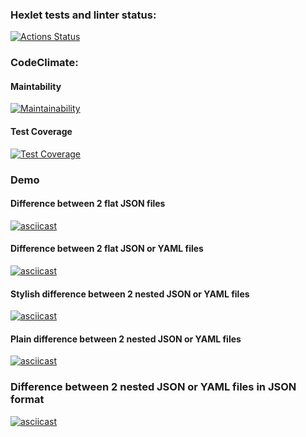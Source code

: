 ### Hexlet tests and linter status:
[![Actions Status](https://github.com/evgeniyworkbel/frontend-project-lvl2/workflows/hexlet-check/badge.svg)](https://github.com/evgeniyworkbel/frontend-project-lvl2/actions)

### CodeClimate:
#### Maintability
[![Maintainability](https://api.codeclimate.com/v1/badges/f72446949e592e8ca39c/maintainability)](https://codeclimate.com/github/evgeniyworkbel/frontend-project-lvl2/maintainability)
#### Test Coverage
[![Test Coverage](https://api.codeclimate.com/v1/badges/f72446949e592e8ca39c/test_coverage)](https://codeclimate.com/github/evgeniyworkbel/frontend-project-lvl2/test_coverage)

### Demo
#### Difference between 2 flat JSON files
[![asciicast](https://asciinema.org/a/wl1NSwCQms6RwrEJV4txxkYuI.svg)](https://asciinema.org/a/wl1NSwCQms6RwrEJV4txxkYuI)

#### Difference between 2 flat JSON or YAML files
[![asciicast](https://asciinema.org/a/FNVtmp6H8iQRXIOdMKhnM7mr9.svg)](https://asciinema.org/a/FNVtmp6H8iQRXIOdMKhnM7mr9)

#### Stylish difference between 2 nested JSON or YAML files 
[![asciicast](https://asciinema.org/a/P9dKhxoPS4jXXTOxXy8YRKR5P.svg)](https://asciinema.org/a/P9dKhxoPS4jXXTOxXy8YRKR5P)

#### Plain difference between 2 nested JSON or YAML files 
[![asciicast](https://asciinema.org/a/285HG9AH0LcRGYB2TOzJwysL2.svg)](https://asciinema.org/a/285HG9AH0LcRGYB2TOzJwysL2)

### Difference between 2 nested JSON or YAML files in JSON format
[![asciicast](https://asciinema.org/a/6ILMlTwenQ5NL35c5LL2NGnev.svg)](https://asciinema.org/a/6ILMlTwenQ5NL35c5LL2NGnev)
